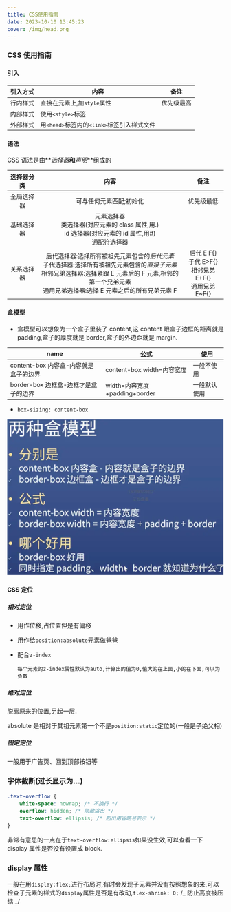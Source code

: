 ```yaml
---
title: CSS使用指南
date: 2023-10-10 13:45:23
cover: /img/head.png
---
```


### CSS 使用指南

#### 引入

| 引入方式 | 内容                                       | 备注       |
| -------- | ------------------------------------------ | ---------- |
| 行内样式 | 直接在元素上,加`style`属性                 | 优先级最高 |
| 内部样式 | 使用`<style>`标签                          |            |
| 外部样式 | 用`<head>`标签内的`<link>`标签引入样式文件 |            |

#### 语法

CSS 语法是由**_选择器_**和**_声明_**组成的

| 选择器分类 |                                                                                                            内容                                                                                                            |                                备注                                |
| :--------: | :------------------------------------------------------------------------------------------------------------------------------------------------------------------------------------------------------------------------: | :----------------------------------------------------------------: |
| 全局选择器 |                                                                                                  可与任何元素匹配;初始化                                                                                                   |                             优先级最低                             |
| 基础选择器 |                                                        元素选择器<br />类选择器(对应元素的 class 属性,用.)<br />id 选择器(对应元素的 id 属性,用#)<br />通配符选择器                                                        |                                                                    |
| 关系选择器 | 后代选择器:选择所有被祖先元素包含的*后代元素*<br />子代选择器:选择所有被祖先元素包含的*直接子元素*<br />相邻兄弟选择器:选择紧跟 E 元素后的 F 元素,相邻的第一个兄弟元素<br />通用兄弟选择器:选择 E 元素之后的所有兄弟元素 F | 后代 E F{}<br />子代 E>F{}<br />相邻兄弟 E+F{}<br />通用兄弟 E~F{} |

#### 盒模型

- 盒模型可以想象为一个盒子里装了 content,这 content 跟盒子边框的距离就是 padding,盒子的厚度就是 border,盒子的外边距就是 margin.

| name                                  | 公式                          | 使用         |
| ------------------------------------- | ----------------------------- | ------------ |
| content-box 内容盒-内容就是盒子的边界 | content-box width=内容宽度    | 一般不使用   |
| border-box 边框盒-边框才是盒子的边界  | width=内容宽度+padding+border | 一般默认使用 |

- `box-sizing: content-box`

![盒模型](./CSS使用指南/盒模型.png)

#### CSS 定位

##### 相对定位

- 用作位移,占位置但是有偏移

- 用作给`position:absolute`元素做爸爸

- 配合`z-index`

  `每个元素的z-index属性默认为auto,计算出的值为0,值大的在上面,小的在下面,可以为负数`

##### 绝对定位

脱离原来的位置,另起一层.

absolute 是相对于其祖元素第一个不是`position:static`定位的(一般是子绝父相)

##### 固定定位

一般用于广告页、回到顶部按钮等

### 字体截断(过长显示为...)

```css
.text-overflow {
	white-space: nowrap; /* 不换行 */
	overflow: hidden; /* 隐藏溢出 */
	text-overflow: ellipsis; /* 超出用省略号表示 */
}
```

非常有意思的一点在于`text-overflow:ellipsis`如果没生效,可以查看一下 display 属性是否没有设置成 block.

### display 属性

一般在用`display:flex;`进行布局时,有时会发现子元素并没有按照想象的来,可以检查子元素的样式的`display`属性是否是有改动,`flex-shrink: 0;` /_ 防止高度被压缩 _/
